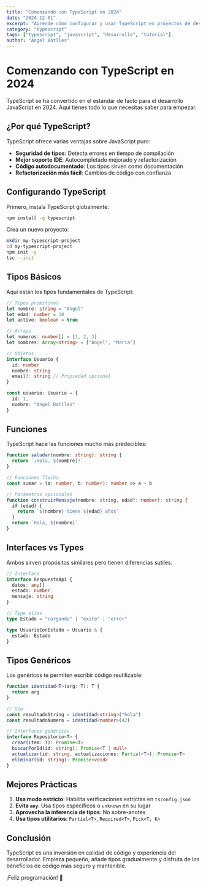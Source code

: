 ```yaml
---
title: "Comenzando con TypeScript en 2024"
date: "2024-12-01"
excerpt: "Aprende cómo configurar y usar TypeScript en proyectos de desarrollo web modernos con ejemplos prácticos y mejores prácticas."
category: "typescript"
tags: ["typescript", "javascript", "desarrollo", "tutorial"]
author: "Angel Batlles"
---
```


# Comenzando con TypeScript en 2024

TypeScript se ha convertido en el estándar de facto para el desarrollo JavaScript en 2024. Aquí tienes todo lo que necesitas saber para empezar.

## ¿Por qué TypeScript?

TypeScript ofrece varias ventajas sobre JavaScript puro:

- **Seguridad de tipos**: Detecta errores en tiempo de compilación
- **Mejor soporte IDE**: Autocompletado mejorado y refactorización
- **Código autodocumentado**: Los tipos sirven como documentación
- **Refactorización más fácil**: Cambios de código con confianza

## Configurando TypeScript

Primero, instala TypeScript globalmente:

```bash
npm install -g typescript
```

Crea un nuevo proyecto:

```bash
mkdir my-typescript-project
cd my-typescript-project
npm init -y
tsc --init
```

## Tipos Básicos

Aquí están los tipos fundamentales de TypeScript:

```typescript
// Tipos primitivos
let nombre: string = "Angel"
let edad: number = 30
let activo: boolean = true

// Arrays
let numeros: number[] = [1, 2, 3]
let nombres: Array<string> = ["Angel", "Maria"]

// Objetos
interface Usuario {
  id: number
  nombre: string
  email?: string // Propiedad opcional
}

const usuario: Usuario = {
  id: 1,
  nombre: "Angel Batlles"
}
```

## Funciones

TypeScript hace las funciones mucho más predecibles:

```typescript
function saludar(nombre: string): string {
  return `¡Hola, ${nombre}!`
}

// Funciones flecha
const sumar = (a: number, b: number): number => a + b

// Parámetros opcionales
function construirMensaje(nombre: string, edad?: number): string {
  if (edad) {
    return `${nombre} tiene ${edad} años`
  }
  return `Hola, ${nombre}`
}
```

## Interfaces vs Types

Ambos sirven propósitos similares pero tienen diferencias sutiles:

```typescript
// Interface
interface RespuestaApi {
  datos: any[]
  estado: number
  mensaje: string
}

// Type alias
type Estado = "cargando" | "éxito" | "error"

type UsuarioConEstado = Usuario & {
  estado: Estado
}
```

## Tipos Genéricos

Los genéricos te permiten escribir código reutilizable:

```typescript
function identidad<T>(arg: T): T {
  return arg
}

// Uso
const resultadoString = identidad<string>("hola")
const resultadoNumero = identidad<number>(42)

// Interfaces genéricas
interface Repositorio<T> {
  crear(item: T): Promise<T>
  buscarPorId(id: string): Promise<T | null>
  actualizar(id: string, actualizaciones: Partial<T>): Promise<T>
  eliminar(id: string): Promise<void>
}
```

## Mejores Prácticas

1. **Usa modo estricto**: Habilita verificaciones estrictas en `tsconfig.json`
2. **Evita `any`**: Usa tipos específicos o `unknown` en su lugar
3. **Aprovecha la inferencia de tipos**: No sobre-anotes
4. **Usa tipos utilitarios**: `Partial<T>`, `Required<T>`, `Pick<T, K>`

## Conclusión

TypeScript es una inversión en calidad de código y experiencia del desarrollador. Empieza pequeño, añade tipos gradualmente y disfruta de los beneficios de código más seguro y mantenible.

¡Feliz programación! 🚀